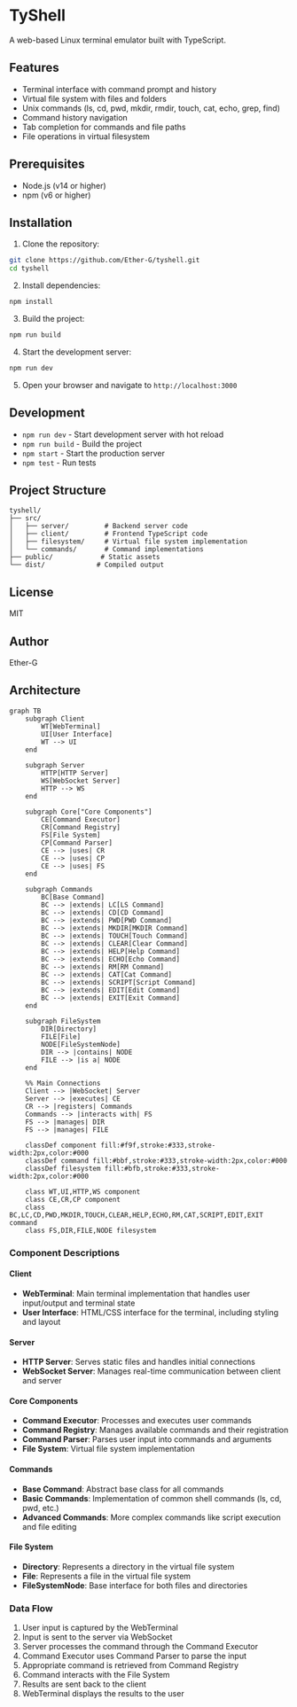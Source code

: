 # TyShell

A web-based Linux terminal emulator built with TypeScript.

## Features

- Terminal interface with command prompt and history
- Virtual file system with files and folders
- Unix commands (ls, cd, pwd, mkdir, rmdir, touch, cat, echo, grep, find)
- Command history navigation
- Tab completion for commands and file paths
- File operations in virtual filesystem

## Prerequisites

- Node.js (v14 or higher)
- npm (v6 or higher)

## Installation

1. Clone the repository:
```bash
git clone https://github.com/Ether-G/tyshell.git
cd tyshell
```

2. Install dependencies:
```bash
npm install
```

3. Build the project:
```bash
npm run build
```

4. Start the development server:
```bash
npm run dev
```

5. Open your browser and navigate to `http://localhost:3000`

## Development

- `npm run dev` - Start development server with hot reload
- `npm run build` - Build the project
- `npm start` - Start the production server
- `npm test` - Run tests

## Project Structure

```
tyshell/
├── src/
│   ├── server/         # Backend server code
│   ├── client/         # Frontend TypeScript code
│   ├── filesystem/     # Virtual file system implementation
│   └── commands/       # Command implementations
├── public/            # Static assets
└── dist/             # Compiled output
```

## License

MIT

## Author

Ether-G

## Architecture

```mermaid
graph TB
    subgraph Client
        WT[WebTerminal]
        UI[User Interface]
        WT --> UI
    end

    subgraph Server
        HTTP[HTTP Server]
        WS[WebSocket Server]
        HTTP --> WS
    end

    subgraph Core["Core Components"]
        CE[Command Executor]
        CR[Command Registry]
        FS[File System]
        CP[Command Parser]
        CE --> |uses| CR
        CE --> |uses| CP
        CE --> |uses| FS
    end

    subgraph Commands
        BC[Base Command]
        BC --> |extends| LC[LS Command]
        BC --> |extends| CD[CD Command]
        BC --> |extends| PWD[PWD Command]
        BC --> |extends| MKDIR[MKDIR Command]
        BC --> |extends| TOUCH[Touch Command]
        BC --> |extends| CLEAR[Clear Command]
        BC --> |extends| HELP[Help Command]
        BC --> |extends| ECHO[Echo Command]
        BC --> |extends| RM[RM Command]
        BC --> |extends| CAT[Cat Command]
        BC --> |extends| SCRIPT[Script Command]
        BC --> |extends| EDIT[Edit Command]
        BC --> |extends| EXIT[Exit Command]
    end

    subgraph FileSystem
        DIR[Directory]
        FILE[File]
        NODE[FileSystemNode]
        DIR --> |contains| NODE
        FILE --> |is a| NODE
    end

    %% Main Connections
    Client --> |WebSocket| Server
    Server --> |executes| CE
    CR --> |registers| Commands
    Commands --> |interacts with| FS
    FS --> |manages| DIR
    FS --> |manages| FILE

    classDef component fill:#f9f,stroke:#333,stroke-width:2px,color:#000
    classDef command fill:#bbf,stroke:#333,stroke-width:2px,color:#000
    classDef filesystem fill:#bfb,stroke:#333,stroke-width:2px,color:#000

    class WT,UI,HTTP,WS component
    class CE,CR,CP component
    class BC,LC,CD,PWD,MKDIR,TOUCH,CLEAR,HELP,ECHO,RM,CAT,SCRIPT,EDIT,EXIT command
    class FS,DIR,FILE,NODE filesystem
```

### Component Descriptions

#### Client
- **WebTerminal**: Main terminal implementation that handles user input/output and terminal state
- **User Interface**: HTML/CSS interface for the terminal, including styling and layout

#### Server
- **HTTP Server**: Serves static files and handles initial connections
- **WebSocket Server**: Manages real-time communication between client and server

#### Core Components
- **Command Executor**: Processes and executes user commands
- **Command Registry**: Manages available commands and their registration
- **Command Parser**: Parses user input into commands and arguments
- **File System**: Virtual file system implementation

#### Commands
- **Base Command**: Abstract base class for all commands
- **Basic Commands**: Implementation of common shell commands (ls, cd, pwd, etc.)
- **Advanced Commands**: More complex commands like script execution and file editing

#### File System
- **Directory**: Represents a directory in the virtual file system
- **File**: Represents a file in the virtual file system
- **FileSystemNode**: Base interface for both files and directories

### Data Flow
1. User input is captured by the WebTerminal
2. Input is sent to the server via WebSocket
3. Server processes the command through the Command Executor
4. Command Executor uses Command Parser to parse the input
5. Appropriate command is retrieved from Command Registry
6. Command interacts with the File System
7. Results are sent back to the client
8. WebTerminal displays the results to the user
